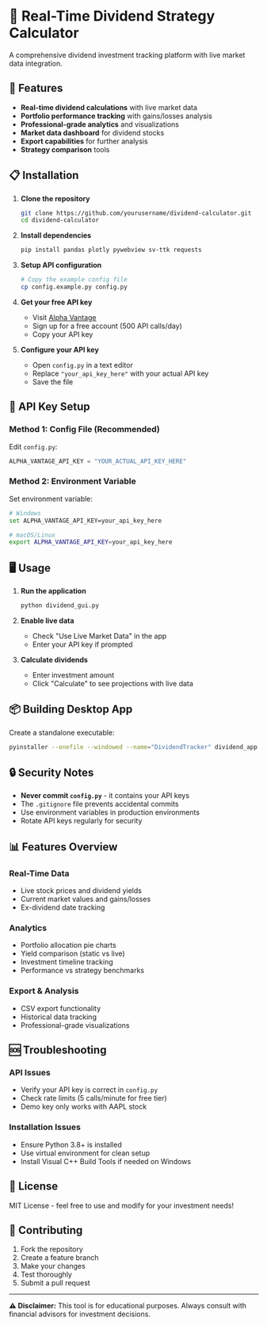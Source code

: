 # 💸 Real-Time Dividend Strategy Calculator

A comprehensive dividend investment tracking platform with live market data integration.

## 🚀 Features

- **Real-time dividend calculations** with live market data
- **Portfolio performance tracking** with gains/losses analysis
- **Professional-grade analytics** and visualizations
- **Market data dashboard** for dividend stocks
- **Export capabilities** for further analysis
- **Strategy comparison** tools

## 📋 Installation

1. **Clone the repository**
   ```bash
   git clone https://github.com/yourusername/dividend-calculator.git
   cd dividend-calculator
   ```

2. **Install dependencies**
   ```bash
   pip install pandas plotly pywebview sv-ttk requests
   ```

3. **Setup API configuration**
   ```bash
   # Copy the example config file
   cp config.example.py config.py
   ```

4. **Get your free API key**
   - Visit [Alpha Vantage](https://www.alphavantage.co/support/#api-key)
   - Sign up for a free account (500 API calls/day)
   - Copy your API key

5. **Configure your API key**
   - Open `config.py` in a text editor
   - Replace `"your_api_key_here"` with your actual API key
   - Save the file

## 🔑 API Key Setup

### Method 1: Config File (Recommended)
Edit `config.py`:
```python
ALPHA_VANTAGE_API_KEY = "YOUR_ACTUAL_API_KEY_HERE"
```

### Method 2: Environment Variable
Set environment variable:
```bash
# Windows
set ALPHA_VANTAGE_API_KEY=your_api_key_here

# macOS/Linux
export ALPHA_VANTAGE_API_KEY=your_api_key_here
```

## 🖥️ Usage

1. **Run the application**
   ```bash
   python dividend_gui.py
   ```

2. **Enable live data**
   - Check "Use Live Market Data" in the app
   - Enter your API key if prompted

3. **Calculate dividends**
   - Enter investment amount
   - Click "Calculate" to see projections with live data

## 📦 Building Desktop App

Create a standalone executable:
```bash
pyinstaller --onefile --windowed --name="DividendTracker" dividend_app.py
```

## 🔒 Security Notes

- **Never commit `config.py`** - it contains your API keys
- The `.gitignore` file prevents accidental commits
- Use environment variables in production environments
- Rotate API keys regularly for security

## 📊 Features Overview

### Real-Time Data
- Live stock prices and dividend yields
- Current market values and gains/losses
- Ex-dividend date tracking

### Analytics
- Portfolio allocation pie charts
- Yield comparison (static vs live)
- Investment timeline tracking
- Performance vs strategy benchmarks

### Export & Analysis
- CSV export functionality
- Historical data tracking
- Professional-grade visualizations

## 🆘 Troubleshooting

### API Issues
- Verify your API key is correct in `config.py`
- Check rate limits (5 calls/minute for free tier)
- Demo key only works with AAPL stock

### Installation Issues
- Ensure Python 3.8+ is installed
- Use virtual environment for clean setup
- Install Visual C++ Build Tools if needed on Windows

## 📄 License

MIT License - feel free to use and modify for your investment needs!

## 🤝 Contributing

1. Fork the repository
2. Create a feature branch
3. Make your changes
4. Test thoroughly
5. Submit a pull request

---

**⚠️ Disclaimer:** This tool is for educational purposes. Always consult with financial advisors for investment decisions.